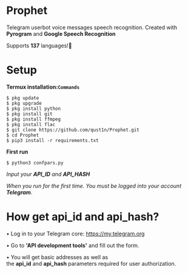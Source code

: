 # Prophet
Telegram userbot voice messages speech recognition. 
Created with **Pyrogram** and **Google Speech Recognition**

Supports **137** languages!🎉

# Setup
**Termux installation:`Commands`**
```
$ pkg update
$ pkg upgrade
$ pkg install python
$ pkg install git
$ pkg install ffmpeg
$ pkg install flac
$ git clone https://github.com/qust1n/Prophet.git
$ cd Prophet
$ pip3 install -r requirements.txt
```

**First run**
```
$ python3 confpars.py
```
*Input your **API_ID** and **API_HASH***

*When you run for the first time. You must be logged into your account
**Telegram***.


# How get api_id and api_hash?

• Log in to your Telegram core: 
https://my.telegram.org

• Go to **'API development tools'** and fill out the form.

• You will get basic addresses as well as the **api_id** and **api_hash** parameters required for user authorization.
